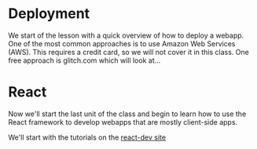 # Deployment
We start of the lesson with a quick overview of how to deploy a webapp.
One of the most common approaches is to use Amazon Web Services (AWS).  This requires a credit card,
so we will not cover it in this class. One free approach is glitch.com which will look at...


# React
Now we'll start the last unit of the class and begin to learn how to use the React framework to develop webapps
that are mostly client-side apps.

We'll start with the tutorials on the [react-dev site](https://react.dev/blog/2023/03/16/introducing-react-dev)




